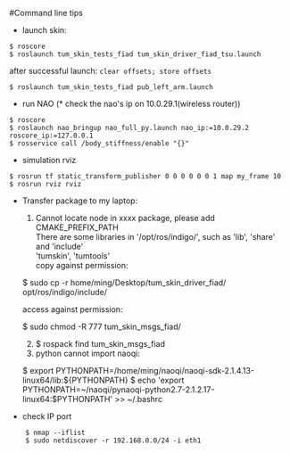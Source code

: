 #Command line tips


- launch skin:
```
$ roscore
$ roslaunch tum_skin_tests_fiad tum_skin_driver_fiad_tsu.launch
```
after successful launch: ``clear offsets; store offsets``
```
$ roslaunch tum_skin_tests_fiad pub_left_arm.launch
```


- run NAO (* check the nao's ip on 10.0.29.1(wireless router))
```
$ roscore
$ roslaunch nao_bringup nao_full_py.launch nao_ip:=10.0.29.2 roscore_ip:=127.0.0.1
$ rosservice call /body_stiffness/enable "{}"
```

- simulation rviz
```
$ rosrun tf static_transform_publisher 0 0 0 0 0 0 1 map my_frame 10
$ rosrun rviz rviz
```

- Transfer package to my laptop:
	1. Cannot locate node in xxxx package, please add CMAKE_PREFIX_PATH  
	There are some libraries in '/opt/ros/indigo/', such as 'lib', 'share' and 'include'  
	'tumskin', 'tumtools'  
	copy against permission: 


	$ sudo cp -r home/ming/Desktop/tum_skin_driver_fiad/ opt/ros/indigo/include/ 


	access against permission: 


	$ sudo chmod -R 777 tum_skin_msgs_fiad/


	2. $ rospack find tum_skin_msgs_fiad
	3. python cannot import naoqi:


	$ export PYTHONPATH=/home/ming/naoqi/naoqi-sdk-2.1.4.13-linux64/lib:${PYTHONPATH}
	$ echo 'export PYTHONPATH=~/naoqi/pynaoqi-python2.7-2.1.2.17-linux64:$PYTHONPATH' >> ~/.bashrc



- check IP port
```
	$ nmap --iflist
	$ sudo netdiscover -r 192.168.0.0/24 -i eth1
```



